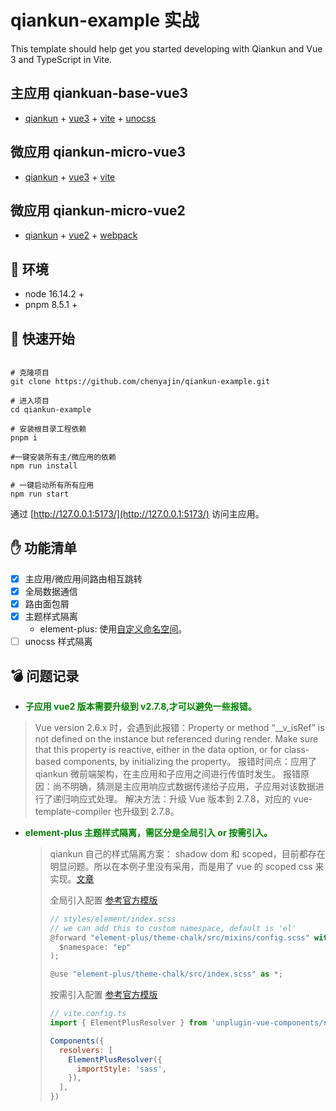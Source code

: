 # qiankun-example 实战

This template should help get you started developing with Qiankun and Vue 3 and TypeScript in Vite.

## 主应用 qiankuan-base-vue3

- [qiankun](https://qiankun.umijs.org/zh/) + [vue3](https://vuejs.org/) + [vite](https://vitejs.dev/) + [unocss](https://unocss.dev/guide/)

## 微应用 qiankun-micro-vue3

- [qiankun](https://qiankun.umijs.org/zh/) + [vue3](https://vuejs.org/) + [vite](https://vitejs.dev/)

## 微应用 qiankun-micro-vue2

- [qiankun](https://qiankun.umijs.org/zh/) + [vue2](https://vuejs.org/) + [webpack](https://www.webpackjs.org/)

## 🍎 环境

- node 16.14.2 +
- pnpm 8.5.1 +

## 🎃 快速开始

```shell

# 克隆项目
git clone https://github.com/chenyajin/qiankun-example.git

# 进入项目
cd qiankun-example

# 安装根目录工程依赖
pnpm i

#一键安装所有主/微应用的依赖
npm run install

# 一键启动所有所有应用
npm run start

```

通过 [http://127.0.0.1:5173/](http://127.0.0.1:5173/) 访问主应用。

## ✋ 功能清单

- [x] 主应用/微应用间路由相互跳转
- [x] 全局数据通信
- [x] 路由面包屑
- [x] 主题样式隔离
  - element-plus: 使用[自定义命名空间](https://element-plus.gitee.io/zh-CN/guide/namespace.html)。
- [ ] unocss 样式隔离

## 💣 问题记录

- **<span style="color:green;">子应用 vue2 版本需要升级到 v2.7.8,才可以避免一些报错。</span>**

> Vue version 2.6.x 时，会遇到此报错：Property or method “\_\_v_isRef” is not defined on the instance but referenced during render. Make sure that this property is reactive, either in the data option, or for class-based components, by initializing the property。
> 报错时间点：应用了 qiankun 微前端架构，在主应用和子应用之间进行传值时发生。
> 报错原因：尚不明确，猜测是主应用响应式数据传递给子应用，子应用对该数据进行了递归响应式处理。
> 解决方法：升级 Vue 版本到 2.7.8，对应的 vue-template-compiler 也升级到 2.7.8。

- **<span style="color:green;">element-plus 主题样式隔离，需区分是全局引入 or 按需引入。</span>**
  > qiankun 自己的样式隔离方案： shadow dom 和 scoped，目前都存在明显问题。所以在本例子里没有采用，而是用了 vue 的 scoped css 来实现。[文章](https://zhuanlan.zhihu.com/p/596349482)
  >
  > 全局引入配置 [参考官方模版](https://github.com/element-plus/element-plus-vite-starter/blob/main/src/styles/element/index.scss)
  >
  > ```js
  > // styles/element/index.scss
  > // we can add this to custom namespace, default is 'el'
  > @forward "element-plus/theme-chalk/src/mixins/config.scss" with (
  >   $namespace: "ep"
  > );
  >
  > @use "element-plus/theme-chalk/src/index.scss" as *;
  > ```
  >
  > 按需引入配置 [参考官方模版](https://github.com/element-plus/element-plus-vite-starter)
  >
  > ```js
  > // vite.config.ts
  > import { ElementPlusResolver } from 'unplugin-vue-components/resolvers'
  >
  > Components({
  >   resolvers: [
  >     ElementPlusResolver({
  >       importStyle: 'sass',
  >     }),
  >   ],
  > })
  > ```

